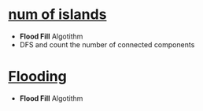 # [num of islands](https://leetcode.com/problems/number-of-islands/) 
- **Flood Fill** Algotithm  
- DFS and count the number of connected components  

# [Flooding](https://leetcode.com/problems/flood-fill/) 
- **Flood Fill** Algotithm